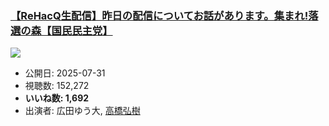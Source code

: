 ### [【ReHacQ生配信】昨日の配信についてお話があります。集まれ!落選の森【国民民主党】](https://www.youtube.com/watch?v=HIwe8xgSukk)
[![](https://img.youtube.com/vi/HIwe8xgSukk/sddefault.jpg)](https://www.youtube.com/watch?v=HIwe8xgSukk)
-   公開日: 2025-07-31
-   視聴数: 152,272
-   **いいね数: 1,692**
-   出演者: 広田ゆう大, [高橋弘樹](/rehacq_fan/people/高橋弘樹 "wikilink")
